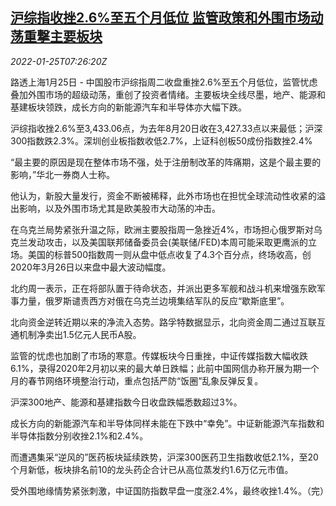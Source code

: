 <!--1643095862000-->
[沪综指收挫2.6%至五个月低位 监管政策和外围市场动荡重撃主要板块](https://cn.reuters.com/article/china-stock-market-close-0125-idCNKBS2JZ0JX)
------

<div><i>2022-01-25T07:26:20Z</i></div><p>路透上海1月25日 - 中国股市沪综指周二收盘重挫2.6%至五个月低位，监管忧虑叠加外围市场的超级动荡，重创了投资者情绪。主要板块全线尽墨，地产、能源和基建板块领跌，成长方向的新能源汽车和半导体亦大幅下跌。</p><p>沪综指收挫2.6%至3,433.06点，为去年8月20日收在3,427.33点以来最低；沪深300指数跌2.3%。深圳创业板指数收低2.7%，上证科创板50成份指数挫2.4%</p><p>“最主要的原因是现在整体市场不强，处于注册制改革的阵痛期，这是个最主要的影响，”华北一券商人士称。</p><p>他认为，新股大量发行，资金不断被稀释，此外市场也在担忧全球流动性收紧的溢出影响，以及外围市场尤其是欧美股市大动荡的冲击。</p><p>在乌克兰局势紧张升温之际，欧洲主要股指周一急挫近4%，市场担心俄罗斯对乌克兰发动攻击，以及美国联邦储备委员会(美联储/FED)本周可能采取更鹰派的立场。美国的标普500指数周一则从盘中低点收复了4.3个百分点，终场收高，创2020年3月26日以来盘中最大波动幅度。</p><p>北约周一表示，正在将部队置于待命状态，并派出更多军舰和战斗机来增强东欧军事力量，俄罗斯谴责西方对俄在乌克兰边境集结军队的反应“歇斯底里”。</p><p>北向资金逆转近期以来的净流入态势。路孚特数据显示，北向资金周二通过互联互通机制净卖出1.5亿元人民币A股。</p><p>监管的忧虑也加剧了市场的寒意。传媒板块今日重挫，中证传媒指数大幅收跌6.1%，录得2020年2月初以来的最大单日跌幅；此前中国网信办称开展为期一个月的春节网络环境整治行动，重点包括严防“饭圈”乱象反弹反复。</p><p>沪深300地产、能源和基建指数今日收盘跌幅悉数超过3%。</p><p>成长方向的新能源汽车和半导体同样未能在下跌中“幸免”。中证新能源汽车指数和半导体指数分别收挫2.1%和2.4%。</p><p>而遭遇集采“逆风的”医药板块延续跌势，沪深300医药卫生指数收低2.1%，至20个月新低，板块排名前10的龙头药企合计已从高位蒸发约1.6万亿元市值。</p><p>受外围地缘情势紧张刺激，中证国防指数早盘一度涨2.4%，最终收挫1.4%。（完）</p>

